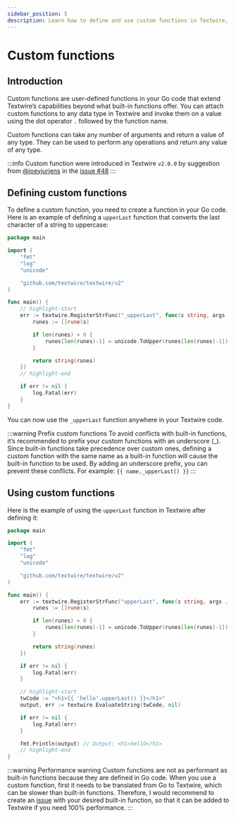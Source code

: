 ```yaml
---
sidebar_position: 5
description: Learn how to define and use custom functions in Textwire, enabling you to extend the functionality of Textwire by incorporating user-defined operations
---
```


# Custom functions

## Introduction
Custom functions are user-defined functions in your Go code that extend Textwire’s capabilities beyond what built-in functions offer. You can attach custom functions to any data type in Textwire and invoke them on a value using the dot operator `.` followed by the function name.

Custom functions can take any number of arguments and return a value of any type. They can be used to perform any operations and return any value of any type.

:::info
Custom function were introduced in Textwire `v2.0.0` by suggestion from [\@joeyjurjens](https://github.com/joeyjurjens) in the [issue #48](https://github.com/textwire/textwire/issues/18)
:::

## Defining custom functions
To define a custom function, you need to create a function in your Go code. Here is an example of defining a `upperLast` function that converts the last character of a string to uppercase:

```go
package main

import (
	"fmt"
	"log"
	"unicode"

	"github.com/textwire/textwire/v2"
)

func main() {
    // highlight-start
    err := textwire.RegisterStrFunc("_upperLast", func(s string, args ...interface{}) string {
        runes := []rune(s)

        if len(runes) > 0 {
            runes[len(runes)-1] = unicode.ToUpper(runes[len(runes)-1])
        }

        return string(runes)
    })
    // highlight-end

    if err != nil {
        log.Fatal(err)
    }
}
```

You can now use the `_upperLast` function anywhere in your Textwire code.

:::warning Prefix custom functions
To avoid conflicts with built-in functions, it’s recommended to prefix your custom functions with an underscore (_). Since built-in functions take precedence over custom ones, defining a custom function with the same name as a built-in function will cause the built-in function to be used. By adding an underscore prefix, you can prevent these conflicts. For example: `{{ name._upperLast() }}`
:::

## Using custom functions
Here is the example of using the `upperLast` function in Textwire after defining it:

```go
package main

import (
	"fmt"
	"log"
	"unicode"

	"github.com/textwire/textwire/v2"
)

func main() {
    err := textwire.RegisterStrFunc("upperLast", func(s string, args ...interface{}) string {
        runes := []rune(s)

        if len(runes) > 0 {
            runes[len(runes)-1] = unicode.ToUpper(runes[len(runes)-1])
        }

        return string(runes)
    })

    if err != nil {
        log.Fatal(err)
    }

    // highlight-start
    twCode := "<h1>{{ 'hello'.upperLast() }}</h1>"
    output, err := textwire.EvaluateString(twCode, nil)

    if err != nil {
        log.Fatal(err)
    }

    fmt.Println(output) // Output: <h1>hellO</h1>
    // highlight-end
}
```

:::warning Performance warning
Custom functions are not as performant as built-in functions because they are defined in Go code. When you use a custom function, first it needs to be translated from Go to Textwire, which can be slower than built-in functions. Therefore, I would recommend to create an [issue](https://github.com/textwire/textwire/issues) with your desired built-in function, so that it can be added to Textwire if you need 100% performance.
:::